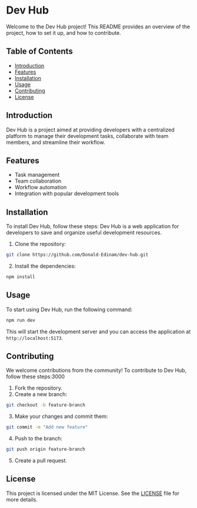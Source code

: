 # Dev Hub

Welcome to the Dev Hub project! This README provides an overview of the project, how to set it up, and how to contribute.

## Table of Contents

- [Introduction](#introduction)
- [Features](#features)
- [Installation](#installation)
- [Usage](#usage)
- [Contributing](#contributing)
- [License](#license)

## Introduction

Dev Hub is a project aimed at providing developers with a centralized platform to manage their development tasks, collaborate with team members, and streamline their workflow.

## Features

- Task management
- Team collaboration
- Workflow automation
- Integration with popular development tools

## Installation

To install Dev Hub, follow these steps:
Dev Hub is a web application for developers to save and organize useful development resources.
1. Clone the repository:
  ```bash
  git clone https://github.com/Donald-Edinam/dev-hub.git
  ```

2. Install the dependencies:
  ```bash
  npm install
  ```

## Usage

To start using Dev Hub, run the following command:
```bash
npm run dev
```
This will start the development server and you can access the application at `http://localhost:5173`.

## Contributing

We welcome contributions from the community! To contribute to Dev Hub, follow these steps:3000

1. Fork the repository.
2. Create a new branch:
  ```bash
  git checkout -b feature-branch
  ```
3. Make your changes and commit them:
  ```bash
  git commit -m "Add new feature"
  ```
4. Push to the branch:
  ```bash
  git push origin feature-branch
  ```
5. Create a pull request.

## License

This project is licensed under the MIT License. See the [LICENSE](LICENSE) file for more details.